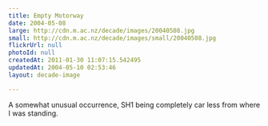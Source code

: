 ```yaml
---
title: Empty Motorway
date: 2004-05-08
large: http://cdn.m.ac.nz/decade/images/20040508.jpg
small: http://cdn.m.ac.nz/decade/images/small/20040508.jpg
flickrUrl: null
photoId: null
createdAt: 2011-01-30 11:07:15.542495
updatedAt: 2004-05-10 02:53:46
layout: decade-image

---
```

A somewhat unusual occurrence, SH1 being completely car less from where I was standing.
